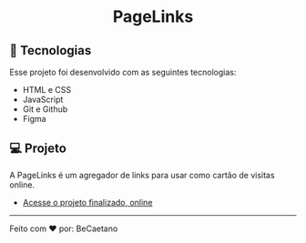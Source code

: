 <h1 align="center"> PageLinks </h1>

## 🚀 Tecnologias

Esse projeto foi desenvolvido com as seguintes tecnologias:

- HTML e CSS
- JavaScript
- Git e Github
- Figma

## 💻 Projeto

A PageLinks é um agregador de links para usar como cartão de visitas online.

- [Acesse o projeto finalizado, online](https://becaetano.github.io/page-links)

---

Feito com ♥ por: BeCaetano
